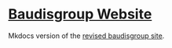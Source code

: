 # [Baudisgroup Website](http://info.baudisgroup.org)

Mkdocs version of the [revised baudisgroup site](http://info.baudisgroup.org).
